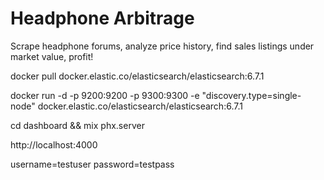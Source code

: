 # Headphone Arbitrage
Scrape headphone forums, analyze price history, find sales listings under market value, profit!

docker pull docker.elastic.co/elasticsearch/elasticsearch:6.7.1

docker run -d -p 9200:9200 -p 9300:9300 -e "discovery.type=single-node" docker.elastic.co/elasticsearch/elasticsearch:6.7.1

cd dashboard && mix phx.server

http://localhost:4000

username=testuser password=testpass

